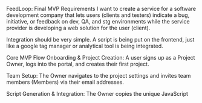 FeedLoop: Final MVP Requirements
I want to create a service for a software development company that lets users (clients and testers) indicate a bug, initiative, or feedback on dev, QA, and stg environments while the service provider is developing a web solution for the user (client).

Integration should be very simple. A script is being put on the frontend, just like a google tag manager or analytical tool is being integrated.

Core MVP Flow
Onboarding & Project Creation: A user signs up as a Project Owner, logs into the portal, and creates their first project.

Team Setup: The Owner navigates to the project settings and invites team members (Members) via their email addresses.

Script Generation & Integration: The Owner copies the unique JavaScript <script> tag and embeds it in their web application.

Widget Activation: A client or tester visiting the web app now sees a subtle, sticky "Feedback" tab.

Feedback Initiation: The user clicks the tab, and a form slides out where they can select a report type.

Data Capture & Submission: For a "Bug" report, the widget automatically captures diagnostic data. The user writes a description, attaches images, and clicks "Submit."

Portal Update & Collaboration: The new report instantly appears in the project's dashboard, visible to the Owner and all invited Members.

Triage & Archive: Team members can archive reports, moving them from the "Active" view to the "Archived" view to keep the main list clean.

Restore from Archive: If needed, a team member can view the archived reports and restore any item back to the active list.

Export: The Owner or any Member can export the data to a CSV file, formatted for Jira or Azure DevOps.

The Look & Feel
The overall aesthetic will be clean, modern, and minimalist, focusing on clarity and efficiency.

The Feedback Widget (Client-Side Form)
A panel that slides out smoothly from the right side of the screen.

Form Fields:

Report Type (Required): Buttons for Bug, Initiative, Feedback.

Description (Required): A text area (rich text for initiative/feedback).

Attachments (Optional): A drop zone for up to 5 images (paste, drag-drop, click).

Submit Button: A single, prominent button.

The Portal (Dashboard)

Main Dashboard: A page showing cards for each project the user has access to. Each card displays the project name and report count. A prominent "+ Create New Project" button is visible.

Project Workspace: The main area for managing a project.

Reports Tab: A clean table of all submitted reports. Above the table, there will be controls to filter between "Active" and "Archived" reports, alongside the "Export to CSV" button.

In the "Active" view, each row will have an "Archive" icon button.

In the "Archived" view, each row will have a "Restore" (or "Un-archive") icon button to move it back to the active list.

Report Detail View: A slide-over panel showing user submission details and collapsible sections for all diagnostic data.

Settings Tab: Contains the integration snippet, user management, and a "Danger Zone" for project deletion.

Launch Features (MVP)
Auth & Project Portal
The central hub where users manage projects and teams. It handles authentication and provides the core workspace.

Authentication: User can sign up/log in with email and password.

Project Management: User can create, view, and manage multiple projects.

Visibility & Access Control: Projects are only visible to the user who created them and users who have been explicitly invited via their email address.

User Roles & Permissions:

The user who creates a project is the Owner.

The Owner can invite other users to the project as Members.

The Owner can grant specific Members the permission to invite other users.

The Owner can remove any user from the project and can delete the project.

Seamless Invites: No email confirmation is required. When an invited user logs in or refreshes their dashboard, the new project will automatically appear.

Feedback Widget
A lightweight, client-side script that embeds the feedback-collection UI. It will be compatible with standard websites and Single Page Applications (SPAs).

Functionality: Renders a sticky, clickable tab that opens a slide-out form.

Data Capture (for "Bug" reports): Automatically captures URL, browser/OS info, all console logs, and network requests.

Attachments: Allows attaching up to 5 images via paste, drag-and-drop, or file selection.

Rich Text: Provides a simple rich text editor (bold, italics, lists, links) for "Initiative" and "Feedback" types.

Reporting Dashboard & Export
The primary interface within the portal for viewing and exporting collected feedback.

Dashboard: Lists all reports for a selected project with key details and filtering for active/archived reports.

Detailed View: Shows all user-submitted and automatically captured data for a single report.

Export: Generates a CSV file formatted with Title, Description, Type, and Reporter columns.

Tech Choices & Constraints
Framework: Next.js

Authentication: NextAuth.js (Auth.js)

Database: Supabase (self-hosted)

File Storage: MinIO (Self-hosted, S3-compatible)

UI/Styling: Tailwind CSS

Deployment: Coolify on a VPS

UI Library: React